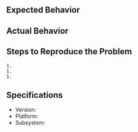 ## Expected Behavior



## Actual Behavior



## Steps to Reproduce the Problem

    1.
    1.
    1.

## Specifications

- Version:
- Platform:
- Subsystem: